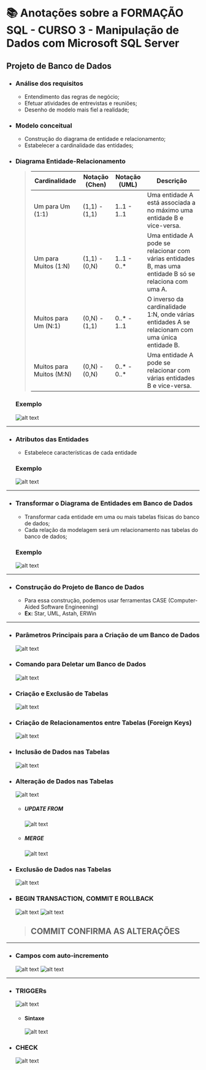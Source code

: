 # 📚 Anotações sobre a FORMAÇÃO SQL - CURSO 3 - Manipulação de Dados com Microsoft SQL Server

## Projeto de Banco de Dados
- ### Análise dos requisitos
    - Entendimento das regras de negócio;
    - Efetuar atividades de entrevistas e reuniões;
    - Desenho de modelo mais fiel a realidade;

- ### Modelo conceitual
    - Construção do diagrama de entidade e relacionamento;
    - Estabelecer a cardinalidade das entidades;

- ### Diagrama Entidade-Relacionamento

    >| Cardinalidade       | Notação (Chen) | Notação (UML) | Descrição |
    >|---------------------|---------------|---------------|-----------|
    >| Um para Um (1:1)   | (1,1) - (1,1)  | 1..1 - 1..1   | Uma entidade A está associada a no máximo uma entidade B e vice-versa. |
    >| Um para Muitos (1:N) | (1,1) - (0,N) | 1..1 - 0..*   | Uma entidade A pode se relacionar com várias entidades B, mas uma entidade B só se relaciona com uma A. |
    >| Muitos para Um (N:1) | (0,N) - (1,1) | 0..* - 1..1   | O inverso da cardinalidade 1:N, onde várias entidades A se relacionam com uma única entidade B. |
    >| Muitos para Muitos (M:N) | (0,N) - (0,N) | 0..* - 0..*   | Uma entidade A pode se relacionar com várias entidades B e vice-versa. |


    ### **Exemplo**

    ![alt text](image.png)

---

- ### Atributos das Entidades
    - Estabelece características de cada entidade

    ### **Exemplo**

    ![alt text](image-1.png)

---

- ### Transformar o Diagrama de Entidades em Banco de Dados
    - Transformar cada entidade em uma ou mais tabelas físicas do banco de dados;
    - Cada relação da modelagem será um relacionamento nas tabelas do banco de dados;

    ### **Exemplo**

    ![alt text](image-2.png)

---

- ### Construção do Projeto de Banco de Dados
    - Para essa construção, podemos usar ferramentas CASE (Computer-Aided Software Engineening)
    - **Ex:** Star, UML, Astah, ERWin

---

- ### Parâmetros Principais para a Criação de um Banco de Dados

    ![alt text](image-3.png)

- ### Comando para Deletar um Banco de Dados

    ![alt text](image-4.png)

- ### Criação e Exclusão de Tabelas

    ![alt text](image-5.png)

- ### Criação de Relacionamentos entre Tabelas (Foreign Keys)

    ![alt text](image-6.png)

- ### Inclusão de Dados nas Tabelas

    ![alt text](image-7.png)

- ### Alteração de Dados nas Tabelas

    ![alt text](image-8.png)

    - ##### **UPDATE FROM**
        ![alt text](image-9.png)

    - ##### **MERGE**
        ![alt text](image-10.png)

- ### Exclusão de Dados nas Tabelas

    ![alt text](image-11.png)

- ### BEGIN TRANSACTION, COMMIT E ROLLBACK

    ![alt text](image-12.png)
    ![alt text](image-13.png)

    > ## **COMMIT CONFIRMA AS ALTERAÇÕES**

---

- ### Campos com auto-incremento

    ![alt text](image-14.png)
    ![alt text](image-15.png)

---

- ### TRIGGERs

    ![alt text](image-16.png)

    - #### Sintaxe

        ![alt text](image-17.png)

- ### CHECK

    ![alt text](image-18.png)
